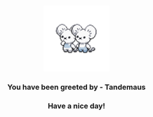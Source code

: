 <p align="center">
            <img src="https://raw.githubusercontent.com/PokeAPI/sprites/master/sprites/pokemon/924.png" width="150" height="150">
          </p>
          <h3 align="center">You have been greeted by - <b>Tandemaus</b></h3>
          <h3 align="center">Have a nice day!</h3>
        